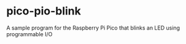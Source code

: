 # pico-pio-blink
A sample program for the Raspberry Pi Pico that blinks an LED using programmable I/O
